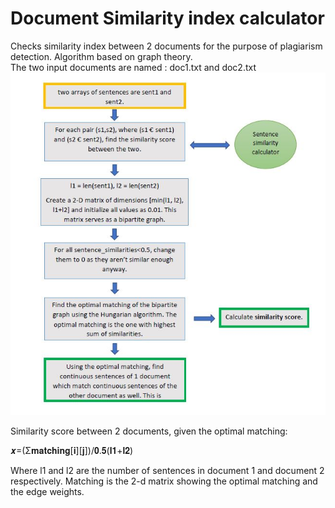 # Document Similarity index calculator
Checks similarity index between 2 documents for the purpose of plagiarism detection. Algorithm based on graph theory.\
The two input documents are named : doc1.txt and doc2.txt\
![Algorithm](https://github.com/arooshiverma/Similarity-index-calculator/blob/main/imgs/img1.JPG?raw=true)

Similarity score between 2 documents, given the optimal matching: 

𝒙=(Σ𝐦𝐚𝐭𝐜𝐡𝐢𝐧𝐠[𝐢][𝐣])/𝟎.𝟓(𝐥𝟏+𝐥𝟐)

Where l1 and l2 are the number of sentences in document 1 and document 2 respectively. Matching is the 2-d matrix showing the optimal matching and the edge weights.
